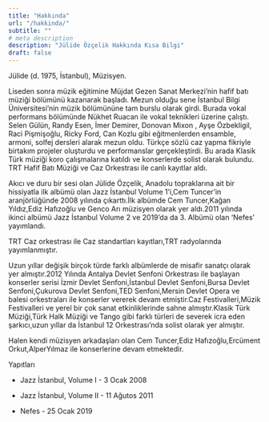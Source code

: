 ```yaml
---
title: "Hakkında"
url: "/hakkinda/"
subtitle: ""
# meta description
description: "Jülide Özçelik Hakkında Kısa Bilgi"
draft: false
---
```


Jülide (d. 1975, İstanbul), Müzisyen.

Liseden sonra müzik eğitimine Müjdat Gezen Sanat Merkezi’nin hafif batı müziği bölümünü kazanarak başladı. Mezun olduğu sene İstanbul Bilgi Üniversitesi’nin müzik bölümününe tam burslu olarak girdi. Burada vokal performans bölümünde Nükhet Ruacan ile vokal teknikleri üzerine çalıştı. Selen Gülün, Randy Esen, İmer Demirer, Donovan Mixon , Ayşe Özbekligil, Raci Pişmişoğlu, Ricky Ford, Can Kozlu gibi eğitmenlerden ensamble, armoni, solfej dersleri alarak mezun oldu. Türkçe sözlü caz yapma fikriyle birtakım projeler oluşturdu ve performanslar gerçekleştirdi. Bu arada Klasik Türk müziği koro çalışmalarına katıldı ve konserlerde solist olarak bulundu. TRT Hafif Batı Müziği ve Caz Orkestrası ile canlı kayıtlar aldı.

Akıcı ve duru bir sesi olan Jülide Özçelik, Anadolu topraklarına ait bir hissiyatla  ilk albümü olan Jazz İstanbul Volume 1’i,Cem Tuncer’in aranjörlüğünde 2008 yılında çıkarttı.İlk albümde Cem Tuncer,Kağan Yıldız,Ediz Hafızoğlu ve Genco Arı müzisyen olarak yer aldı.2011 yılında ikinci albümü Jazz İstanbul Volume 2 ve 2019’da da 3. Albümü olan ‘Nefes’ yayımlandı.

TRT Caz orkestrası ile Caz standartları kayıtları,TRT radyolarında yayımlanmıştır.

Uzun yıllar değişik birçok türde farklı albümlerde de misafir sanatçı olarak yer almıştır.2012 Yılında Antalya Devlet Senfoni Orkestrası ile başlayan konserler serisi İzmir Devlet Senfoni,İstanbul Devlet Senfoni,Bursa Devlet Senfoni,Çukurova Devlet Senfoni,TED Senfoni,Mersin Devlet Opera ve balesi orkestraları ile konserler vererek devam etmiştir.Caz Festivalleri,Müzik Festivalleri ve yerel bir çok sanat etkinliklerinde sahne almıştır.Klasik Türk Müziği,Türk Halk Müziği ve Tango gibi farklı türleri de severek icra eden şarkıcı,uzun yıllar da İstanbul 12 Orkestrası’nda solist olarak yer almıştır.

Halen kendi müzisyen arkadaşları olan Cem Tuncer,Ediz Hafızoğlu,Ercüment Orkut,AlperYılmaz ile konserlerine devam etmektedir.

Yapıtları

* Jazz İstanbul, Volume I - 3 Ocak 2008

* Jazz İstanbul, Volume II - 11 Ağutos 2011

* Nefes - 25 Ocak 2019